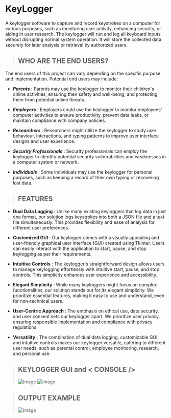 # KeyLogger
A keylogger software to capture and record keystrokes on a computer for various purposes, such as monitoring user activity, enhancing security, or aiding in user research. The keylogger will run and log all keyboard inputs without disrupting normal system operation. It will store the collected data securely for later analysis or retrieval by authorized users.

> ## WHO ARE THE END USERS?

The end users of this project can vary depending on the specific purpose and implementation. Potential end users may include:

- ***Parents*** : Parents may use the keylogger to monitor their children's online activities, ensuring their safety and well-being, and protecting them from potential online threats.  

- ***Employers*** : Employers could use the keylogger to monitor employees' computer activities to ensure productivity, prevent data leaks, or maintain compliance with company policies.  

- ***Researchers*** : Researchers might utilize the keylogger to study user behaviour, interactions, and typing patterns to improve user interface designs and user experience.  

- ***Security Professionals*** : Security professionals can employ the keylogger to identify potential security vulnerabilities and weaknesses in a computer system or network.  

- ***Individuals*** : Some individuals may use the keylogger for personal purposes, such as keeping a record of their own typing or recovering lost data.  


> ## FEATURES

- **Dual Data Logging** : Unlike many existing keyloggers that log data in just one format, our solution logs keystrokes into both a JSON file and a text file simultaneously. This provides flexibility and ease of analysis for different user preferences.  

- **Customized GUI** : Our keylogger comes with a visually appealing and user-friendly graphical user interface (GUI) created using Tkinter. Users can easily interact with the application to start, pause, and stop keylogging as per their requirements.  

- **Intuitive Controls** : The keylogger's straightforward design allows users to manage keylogging effortlessly with intuitive start, pause, and stop controls. This simplicity enhances user experience and accessibility.  

- **Elegant Simplicity** : While many keyloggers might focus on complex functionalities, our solution stands out for its elegant simplicity. We prioritize essential features, making it easy to use and understand, even for non-technical users.  

- **User-Centric Approach** : The emphasis on ethical use, data security, and user consent sets our keylogger apart. We prioritize user privacy, ensuring responsible implementation and compliance with privacy regulations.  

- **Versatility** : The combination of dual data logging, customizable GUI, and intuitive controls makes our keylogger versatile, catering to different user needs, such as parental control, employee monitoring, research, and personal use.  

> ## KEYLOGGER GUI and < CONSOLE />
> ![image](https://github.com/invincible777/KeyLogger/assets/136807950/dca2426d-4740-4160-88a6-eae5a485eac1)
> ![image](https://github.com/invincible777/KeyLogger/assets/136807950/231571b5-3011-4326-8f0b-6809dd433912)

> ## OUTPUT EXAMPLE
> ![image](https://github.com/invincible777/KeyLogger/assets/136807950/142a1269-bc59-4730-952b-3cd6078fe4eb)


